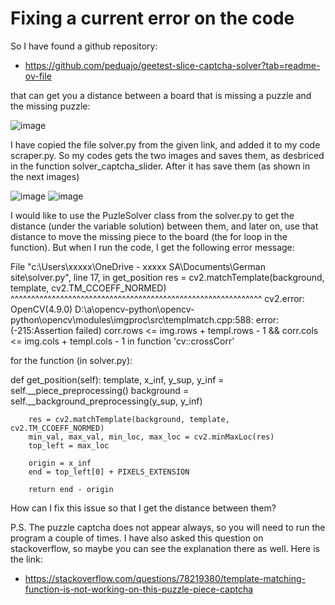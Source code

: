 # Fixing a current error on the code

So I have found a github repository:

- https://github.com/peduajo/geetest-slice-captcha-solver?tab=readme-ov-file 

that can get you a distance between a board that is missing a puzzle and the missing puzzle:

![image](https://github.com/FraneCal/UpWork-example/assets/90317417/578ddd75-ad4f-489a-88e4-9b31df9df9a6)

I have copied the file solver.py from the given link, and added it to my code scraper.py. So my codes gets the two images and saves them, as desbriced in the function solver_captcha_slider. After it has save them (as shown in the next images)

![image](https://github.com/FraneCal/UpWork-example/assets/90317417/df21c782-f160-4c7e-a3dc-96efac76ad02) ![image](https://github.com/FraneCal/UpWork-example/assets/90317417/c54a3374-272d-4142-a865-68397fcd5437)

I would like to use the PuzleSolver class from the solver.py to get the distance (under the variable solution) between them, and later on, use that distance to move the missing piece to the board (the for loop in the function). But when I run the code, I get the following error message: 


File "c:\Users\xxxxx\OneDrive - xxxxx SA\Documents\German site\solver.py", line 17, in get_position
res = cv2.matchTemplate(background, template, cv2.TM_CCOEFF_NORMED)
      ^^^^^^^^^^^^^^^^^^^^^^^^^^^^^^^^^^^^^^^^^^^^^^^^^^^^^^^^^^^^^
cv2.error: OpenCV(4.9.0) D:\a\opencv-python\opencv-python\opencv\modules\imgproc\src\templmatch.cpp:588: error: (-215:Assertion failed) corr.rows <= img.rows + templ.rows - 1 && corr.cols <= img.cols + templ.cols - 1 in function 'cv::crossCorr'


for the function (in solver.py):


def get_position(self):
        template, x_inf, y_sup, y_inf = self.__piece_preprocessing()
        background = self.__background_preprocessing(y_sup, y_inf)

        res = cv2.matchTemplate(background, template, cv2.TM_CCOEFF_NORMED)
        min_val, max_val, min_loc, max_loc = cv2.minMaxLoc(res)
        top_left = max_loc

        origin = x_inf
        end = top_left[0] + PIXELS_EXTENSION

        return end - origin


How can I fix this issue so that I get the distance between them?

P.S. The puzzle captcha does not appear always, so you will need to run the program a couple of times. I have also asked this question on stackoverflow, so maybe you can see the explanation there as well. Here is the link:

- https://stackoverflow.com/questions/78219380/template-matching-function-is-not-working-on-this-puzzle-piece-captcha



